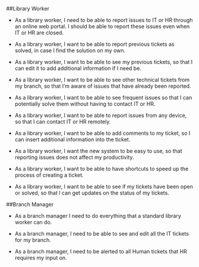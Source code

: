##Library Worker

* As a library worker, I need to be able to report issues to IT or HR through an online web portal. I should be able to report these issues even when IT or HR are closed.

* As a library worker, I want to be able to report previous tickets as solved, in case I find the solution on my own.

* As a library worker, I want to be able to see my previous tickets, so that I can edit it to add additional information if I need be.

* As a library worker, I want to be able to see other technical tickets from my branch, so that I’m aware of issues that have already been reported.

* As a library worker, I want to be able to see frequent issues so that I can potentially solve them without having to contact IT or HR. 

* As a library worker, I want to be able to report issues from any device, so that I can contact IT or HR remotely.

* As a library worker, I want to be able to add comments to my ticket, so I can insert additional information into the ticket. 

* As a library worker, I want the new system to be easy to use, so that reporting issues does not affect my productivity.

* As a library worker,  I want to be able to have shortcuts to speed up the process of creating a ticket.

* As a library worker, I want to be able to see if my tickets have been open or solved, so that I can get updates on the status of my tickets.


##Branch Manager

* As a branch manager I need to do everything that a standard library worker can do.

* As a branch manager, I need to be able to see and edit all the IT tickets for my branch.

* As a branch manager, I need to be alerted to all Human tickets that HR requires my input on.
